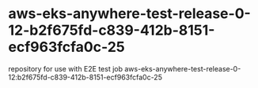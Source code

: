 # aws-eks-anywhere-test-release-0-12-b2f675fd-c839-412b-8151-ecf963fcfa0c-25
repository for use with E2E test job aws-eks-anywhere-test-release-0-12:b2f675fd-c839-412b-8151-ecf963fcfa0c-25
